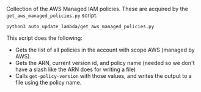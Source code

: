 Collection of the AWS Managed IAM policies.  These are acquired by the `get_aws_managed_policies.py` script.

```
python3 auto_update_lambda/get_aws_managed_policies.py
```

This script does the following:
- Gets the list of all policies in the account with scope AWS (managed by AWS).
- Gets the ARN, current version id, and policy name (needed so we don't have a slash like the ARN does for writing a file)
- Calls `get-policy-version` with those values, and writes the output to a file using the policy name.
